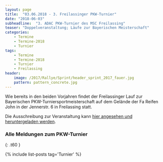 ```yaml
---
layout: page
title:  "03.06.2018 - 3. Freilassinger PKW-Turnier"
date: "2018-06-03"
subheadline:  "3. ADAC PKW-Turnier des MSC Freilassing"
teaser: "Doppelveranstaltung; Läufe zur Bayerischen Meisterschaft"
categories:
    - Termine
    - Termine-2018
    - Turnier
tags:
    - Termine
    - Termine-2018
    - Turnier
    - Freilassing
header:
    image: /2017/Rallye/Sprint/header_sprint_2017_fauer.jpg
    pattern: pattern_concrete.jpg
---
```

Wie bereits in den beiden Vorjahren findet der Freilassinger Lauf zur Bayerischen PKW-Turniersportmeisterschaft auf dem Gelände der Fa Reifen John in der Jennerstr. 6 in Freilassing statt.
<!--more-->
Die Ausschreibung zur Veranstaltung kann [hier angesehen und heruntergeladen werden](https://github.com/msc-freilassing/Dokumente/tree/master/Ausschreibungen/turnier/2018).


### Alle Meldungen zum PKW-Turnier
{: .t60 }

{% include list-posts tag='Turnier' %}
